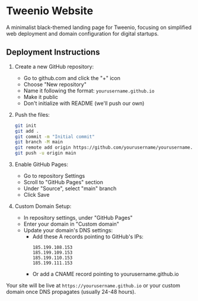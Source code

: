 # Tweenio Website

A minimalist black-themed landing page for Tweenio, focusing on simplified web deployment and domain configuration for digital startups.

## Deployment Instructions

1. Create a new GitHub repository:
   - Go to github.com and click the "+" icon
   - Choose "New repository"
   - Name it following the format: `yourusername.github.io`
   - Make it public
   - Don't initialize with README (we'll push our own)

2. Push the files:
   ```bash
   git init
   git add .
   git commit -m "Initial commit"
   git branch -M main
   git remote add origin https://github.com/yourusername/yourusername.github.io.git
   git push -u origin main
   ```

3. Enable GitHub Pages:
   - Go to repository Settings
   - Scroll to "GitHub Pages" section
   - Under "Source", select "main" branch
   - Click Save

4. Custom Domain Setup:
   - In repository settings, under "GitHub Pages"
   - Enter your domain in "Custom domain"
   - Update your domain's DNS settings:
     * Add these A records pointing to GitHub's IPs:
       ```
       185.199.108.153
       185.199.109.153
       185.199.110.153
       185.199.111.153
       ```
     * Or add a CNAME record pointing to yourusername.github.io

Your site will be live at `https://yourusername.github.io` or your custom domain once DNS propagates (usually 24-48 hours).
